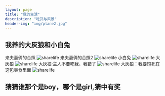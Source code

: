 ```yaml
---
layout: page
title: "我的生活"
description: "吃货与风景"
header-img: "img/plane2.jpg"
---
```



 ## 我养的大灰狼和小白兔
 来夫妻俩的合照
 ![](/images/sharelife/Rabbit1.jpg "sharelife")
 来夫妻俩的合照2
 ![](/images/sharelife/Rabbit2.jpg "sharelife")
 小白兔
 ![](/images/sharelife/Rabbit3.jpg "sharelife")
 大灰狼
 ![](/images/sharelife/Rabbit4.jpg "sharelife")
 大灰狼:主人不要吃我，我错了
 ![](/images/sharelife/Rabbit5.jpg "sharelife")
 大灰狼：我要饱死在这包零食里面
 ![](/images/sharelife/Rabbit6.jpg "sharelife")


 ## 猜猜谁那个是boy，哪个是girl,猜中有奖